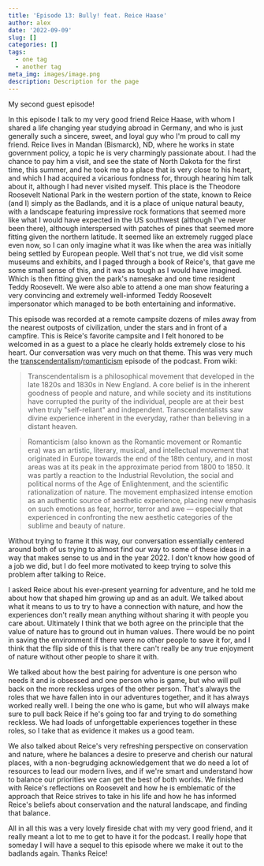 ```yaml
---
title: 'Episode 13: Bully! feat. Reice Haase'
author: alex
date: '2022-09-09'
slug: []
categories: []
tags:
  - one tag
  - another tag
meta_img: images/image.png
description: Description for the page
---
```

My second guest episode! 

In this episode I talk to my very good friend Reice Haase, with whom I shared a life changing year studying abroad in Germany, and who is just generally such a sincere, sweet, and loyal guy who I'm proud to call my friend. Reice lives in Mandan (Bismarck), ND, where he works in state government policy, a topic he is very charmingly passionate about. I had the chance to pay him a visit, and see the state of North Dakota for the first time, this summer, and he took me to a place that is very close to his heart, and which I had acquired a vicarious fondness for, through hearing him talk about it, although I had never visited myself. This place is the Theodore Roosevelt National Park in the western portion of the state, known to Reice (and I) simply as the Badlands, and it is a place of unique natural beauty, with a landscape featuring impressive rock formations that seemed more like what I would have expected in the US southwest (although I've never been there), although interspersed with patches of pines that seemed more fitting given the northern latitude. It seemed like an extremely rugged place even now, so I can only imagine what it was like when the area was initially being settled by European people. Well that's not true, we did visit some museums and exhibits, and I paged through a book of Reice's, that gave me some small sense of this, and it was as tough as I would have imagined. Which is then fitting given the park's namesake and one time resident Teddy Roosevelt. We were also able to attend a one man show featuring a very convincing and extremely well-informed Teddy Roosevelt impersonator which managed to be both entertaining and informative. 

This episode was recorded at a remote campsite dozens of miles away from the nearest outposts of civilization, under the stars and in front of a campfire. This is Reice's favorite campsite and I felt honored to be welcomed in as a guest to a place he clearly holds extremely close to his heart. Our conversation was very much on that theme. This was very much the [transcendentalism](https://en.wikipedia.org/wiki/Transcendentalism)/[romanticism](https://en.wikipedia.org/wiki/Romanticism) episode of the podcast. From wiki:

> Transcendentalism is a philosophical movement that developed in the late 1820s and 1830s in New England. A core belief is in the inherent goodness of people and nature, and while society and its institutions have corrupted the purity of the individual, people are at their best when truly "self-reliant" and independent. Transcendentalists saw divine experience inherent in the everyday, rather than believing in a distant heaven.

> Romanticism (also known as the Romantic movement or Romantic era) was an artistic, literary, musical, and intellectual movement that originated in Europe towards the end of the 18th century, and in most areas was at its peak in the approximate period from 1800 to 1850. It was partly a reaction to the Industrial Revolution, the social and political norms of the Age of Enlightenment, and the scientific rationalization of nature. The movement emphasized intense emotion as an authentic source of aesthetic experience, placing new emphasis on such emotions as fear, horror, terror and awe — especially that experienced in confronting the new aesthetic categories of the sublime and beauty of nature.

Without trying to frame it this way, our conversation essentially centered around both of us trying to almost find our way to some of these ideas in a way that makes sense to us and in the year 2022. I don't know how good of a job we did, but I do feel more motivated to keep trying to solve this problem after talking to Reice.

I asked Reice about his ever-present yearning for adventure, and he told me about how that shaped him growing up and as an adult. We talked about what it means to us to try to have a connection with nature, and how the experiences don't really mean anything without sharing it with people you care about. Ultimately I think that we both agree on the principle that the value of nature has to ground out in human values. There would be no point in saving the environment if there were no other people to save it for, and I think that the flip side of this is that there can't really be any true enjoyment of nature without other people to share it with. 

We talked about how the best pairing for adventure is one person who needs it and is obsessed and one person who is game, but who will pull back on the more reckless urges of the other person. That's always the roles that we have fallen into in our adventures together, and it has always worked really well. I being the one who is game, but who will always make sure to pull back Reice if he's going too far and trying to do something reckless. We had loads of unforgettable experiences together in these roles, so I take that as evidence it makes us a good team.

We also talked about Reice's very refreshing perspective on conservation and nature, where he balances a desire to preserve and cherish our natural places, with a non-begrudging acknowledgement that we do need a lot of resources to lead our modern lives, and if we're smart and understand how to balance our priorities we can get the best of both worlds. We finished with Reice's reflections on Roosevelt and how he is emblematic of the approach that Reice strives to take in his life and how he has informed Reice's beliefs about conservation and the natural landscape, and finding that balance.

All in all this was a very lovely fireside chat with my very good friend, and it really meant a lot to me to get to have it for the podcast. I really hope that someday I will have a sequel to this episode where we make it out to the badlands again. Thanks Reice!

